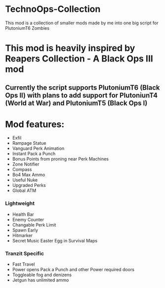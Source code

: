 # TechnoOps-Collection
This mod is a collection of smaller mods made by me into one big script for PlutoniumT6 Zombies


# This mod is heavily inspired by Reapers Collection - A Black Ops III mod

## Currently the script supports PlutoniumT6 (Black Ops II) with plans to add support for PlutoniunT4 (World at War) and PlutoniumT5 (Black Ops I)

# Mod features:
- Exfil
- Rampage Statue
- Vanguard Perk Animation
- Instant Pack a Punch
- Bonus Points from proning near Perk Machines
- Zone Notifier
- Compass
- Bo4 Max Ammo
- Useful Nuke
- Upgraded Perks
- Global ATM

### Lightweight
- Health Bar
- Enemy Counter
- Changable Perk Limit
- Spawn Early
- Hitmarker
- Secret Music Easter Egg in Survival Maps

### Tranzit Specific
- Fast Travel
- Power opens Pack a Punch and other Power required doors
- Toggleable fog and denizens
- Jetgun has unlimited ammo
